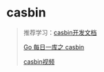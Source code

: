 # casbin

> 推荐学习：[casbin开发文档](https://www.kancloud.cn/oldlei/casbin/1289451)
>
> [Go 每日一库之 casbin](https://darjun.github.io/2020/06/12/godailylib/casbin/)
>
> [casbin视频](https://www.bilibili.com/video/BV1qz4y167XP?spm_id_from=333.999.0.0)

